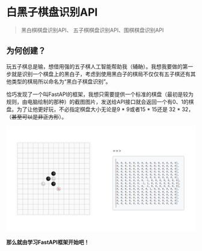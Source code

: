 # 白黑子棋盘识别API

>黑白棋棋盘识别API、 五子棋棋盘识别API、围棋棋盘识别API

## 为何创建？
玩五子棋总是输，想借用强的五子棋人工智能帮助我（~~辅助~~）。我想我要做的第一步就是识别一个棋盘上的黑白子，考虑到使用黑白子的棋局不仅仅有五子棋还有其他类型的棋局所以命名为“黑白子棋盘识别”。

恰巧发现了一个叫FastAPI的框架，我想只需要提供一个标准的棋盘（最初是较为规则，由电脑绘制的那种）的截图图片，发送给API接口就会返回一个有0、1的棋盘。为了让他更好玩，不必指定棋盘大小无论是9 * 9或者15 * 15还是 32 * 32，（~~甚至可以是非正方形~~）。


![img-2.png](img-2.png) 

**那么就由学习FastAPI框架开始吧！**